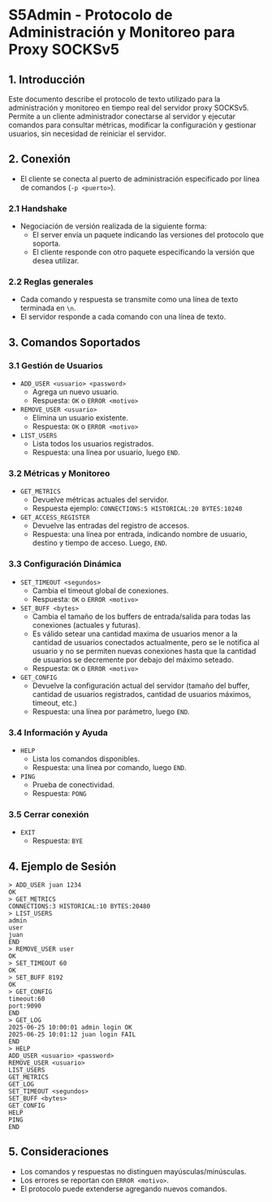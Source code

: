 # S5Admin - Protocolo de Administración y Monitoreo para Proxy SOCKSv5

## 1. Introducción
Este documento describe el protocolo de texto utilizado para la administración y monitoreo en tiempo real del servidor proxy SOCKSv5. Permite a un cliente administrador conectarse al servidor y ejecutar comandos para consultar métricas, modificar la configuración y gestionar usuarios, sin necesidad de reiniciar el servidor.

## 2. Conexión
- El cliente se conecta al puerto de administración especificado por línea de comandos (`-p <puerto>`).

### 2.1 Handshake
- Negociación de versión realizada de la siguiente forma:
  - El server envía un paquete indicando las versiones del protocolo que soporta.
  - El cliente responde con otro paquete especificando la versión que desea utilizar.

### 2.2 Reglas generales
- Cada comando y respuesta se transmite como una línea de texto terminada en `\n`.
- El servidor responde a cada comando con una línea de texto.

## 3. Comandos Soportados

### 3.1 Gestión de Usuarios
- `ADD_USER <usuario> <password>`
  - Agrega un nuevo usuario.
  - Respuesta: `OK` o `ERROR <motivo>`
- `REMOVE_USER <usuario>`
  - Elimina un usuario existente.
  - Respuesta: `OK` o `ERROR <motivo>`
- `LIST_USERS`
  - Lista todos los usuarios registrados.
  - Respuesta: una línea por usuario, luego `END`.

### 3.2 Métricas y Monitoreo
- `GET_METRICS`
  - Devuelve métricas actuales del servidor.
  - Respuesta ejemplo: `CONNECTIONS:5 HISTORICAL:20 BYTES:10240`
- `GET_ACCESS_REGISTER`
  - Devuelve las entradas del registro de accesos.
  - Respuesta: una línea por entrada, indicando nombre de usuario, destino y tiempo de acceso. Luego, `END`.

### 3.3 Configuración Dinámica
- `SET_TIMEOUT <segundos>`
  - Cambia el timeout global de conexiones.
  - Respuesta: `OK` o `ERROR <motivo>`
- `SET_BUFF <bytes>`
  - Cambia el tamaño de los buffers de entrada/salida para todas las conexiones (actuales y futuras).
  - Es válido setear una cantidad maxima de usuarios menor a la cantidad de usuarios conectados 
    actualmente, pero se le notifica al usuario y no se permiten nuevas conexiones hasta que la cantidad 
    de usuarios se decremente por debajo del máximo seteado.
  - Respuesta: `OK` o `ERROR <motivo>`
- `GET_CONFIG`
  - Devuelve la configuración actual del servidor (tamaño del buffer, cantidad de usuarios registrados, 
    cantidad de usuarios máximos, timeout, etc.)
  - Respuesta: una línea por parámetro, luego `END`.

### 3.4 Información y Ayuda
- `HELP`
  - Lista los comandos disponibles.
  - Respuesta: una línea por comando, luego `END`.
- `PING`
  - Prueba de conectividad.
  - Respuesta: `PONG`

### 3.5 Cerrar conexión
- `EXIT`
  - Respuesta: `BYE`

## 4. Ejemplo de Sesión
```
> ADD_USER juan 1234
OK
> GET_METRICS
CONNECTIONS:3 HISTORICAL:10 BYTES:20480
> LIST_USERS
admin
user
juan
END
> REMOVE_USER user
OK
> SET_TIMEOUT 60
OK
> SET_BUFF 8192
OK
> GET_CONFIG
timeout:60
port:9090
END
> GET_LOG
2025-06-25 10:00:01 admin login OK
2025-06-25 10:01:12 juan login FAIL
END
> HELP
ADD_USER <usuario> <password>
REMOVE_USER <usuario>
LIST_USERS
GET_METRICS
GET_LOG
SET_TIMEOUT <segundos>
SET_BUFF <bytes>
GET_CONFIG
HELP
PING
END
```

## 5. Consideraciones
- Los comandos y respuestas no distinguen mayúsculas/minúsculas.
- Los errores se reportan con `ERROR <motivo>`.
- El protocolo puede extenderse agregando nuevos comandos.

